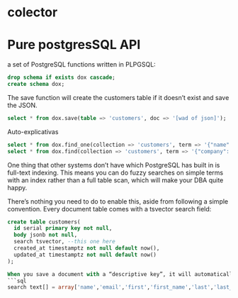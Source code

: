 # colector


# Pure postgresSQL API
a set of PostgreSQL functions written in PLPGSQL:
```sql
drop schema if exists dox cascade;
create schema dox;
```


The save function will create the customers table if it doesn’t exist and save the JSON.
```sql
select * from dox.save(table => 'customers', doc => '[wad of json]');
```

Auto-explicativas
```sql
select * from dox.find_one(collection => 'customers', term => '{"name": "Jill"}');
select * from dox.find(collection => 'customers', term => '{"company": "Red:4"}');
```


One thing that other systems don’t have which PostgreSQL has built in is full-text indexing. This means you can do fuzzy searches on simple terms with an index rather than a full table scan, which will make your DBA quite happy.


There’s nothing you need to do to enable this, aside from following a simple convention. Every document table comes with a tsvector search field:
```sql
create table customers(
  id serial primary key not null,
  body jsonb not null,
  search tsvector, --this one here
  created_at timestamptz not null default now(),
  updated_at timestamptz not null default now()
);

When you save a document with a “descriptive key”, it will automatically get dropped into the tsvector search field and indexed:
```sql
search text[] = array['name','email','first','first_name','last','last_name','description','title','city','state','address','street', 'company']
```